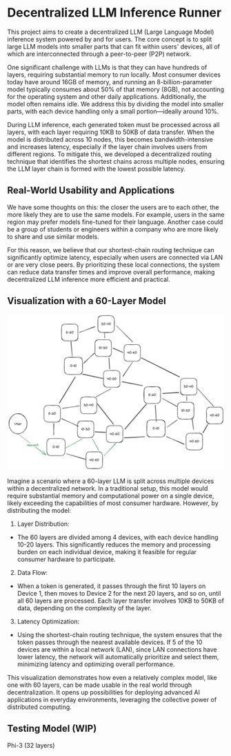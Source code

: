 # Decentralized LLM Inference Runner

This project aims to create a decentralized LLM (Large Language Model) inference system powered by and for users. The core concept is to split large LLM models into smaller parts that can fit within users' devices, all of which are interconnected through a peer-to-peer (P2P) network.

One significant challenge with LLMs is that they can have hundreds of layers, requiring substantial memory to run locally. Most consumer devices today have around 16GB of memory, and running an 8-billion-parameter model typically consumes about 50% of that memory (8GB), not accounting for the operating system and other daily applications. Additionally, the model often remains idle. We address this by dividing the model into smaller parts, with each device handling only a small portion—ideally around 10%.

During LLM inference, each generated token must be processed across all layers, with each layer requiring 10KB to 50KB of data transfer. When the model is distributed across 10 nodes, this becomes bandwidth-intensive and increases latency, especially if the layer chain involves users from different regions. To mitigate this, we developed a decentralized routing technique that identifies the shortest chains across multiple nodes, ensuring the LLM layer chain is formed with the lowest possible latency.

## Real-World Usability and Applications

We have some thoughts on this: the closer the users are to each other, the more likely they are to use the same models. For example, users in the same region may prefer models fine-tuned for their language. Another case could be a group of students or engineers within a company who are more likely to share and use similar models.

For this reason, we believe that our shortest-chain routing technique can significantly optimize latency, especially when users are connected via LAN or are very close peers. By prioritizing these local connections, the system can reduce data transfer times and improve overall performance, making decentralized LLM inference more efficient and practical.

## Visualization with a 60-Layer Model

![Architecture](./docs/architecture.excalidraw.png)

Imagine a scenario where a 60-layer LLM is split across multiple devices within a decentralized network. In a traditional setup, this model would require substantial memory and computational power on a single device, likely exceeding the capabilities of most consumer hardware. However, by distributing the model:

1. Layer Distribution:

- The 60 layers are divided among 4 devices, with each device handling 10-20 layers. This significantly reduces the memory and processing burden on each individual device, making it feasible for regular consumer hardware to participate.

2. Data Flow:

- When a token is generated, it passes through the first 10 layers on Device 1, then moves to Device 2 for the next 20 layers, and so on, until all 60 layers are processed. Each layer transfer involves 10KB to 50KB of data, depending on the complexity of the layer.

3. Latency Optimization:

- Using the shortest-chain routing technique, the system ensures that the token passes through the nearest available devices. If 5 of the 10 devices are within a local network (LAN), since LAN connections have lower latency, the network will automatically prioritize and select them, minimizing latency and optimizing overall performance.

This visualization demonstrates how even a relatively complex model, like one with 60 layers, can be made usable in the real world through decentralization. It opens up possibilities for deploying advanced AI applications in everyday environments, leveraging the collective power of distributed computing.

## Testing Model (WIP)

Phi-3 (32 layers)
